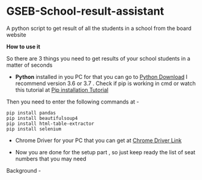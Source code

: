 # GSEB-School-result-assistant
A python script to get result of all the students in a school from the board website 

**How to use it**

So there are 3 things you need to get results of your school students in a matter of seconds
- **Python** installed in you PC for that you can go to [Python Download](https://www.python.org/downloads/) I recommend version 3.6 or 3.7 . Check if pip is working in cmd or watch this tutorial at [Pip installation Tutorial](https://www.youtube.com/watch?v=AVCcFyYynQY)

Then you need to enter the following commands at -
```
pip install pandas
pip install beautifulsoup4
pip install html-table-extractor
pip install selenium

```

- Chrome Driver for your PC that you can get at [Chrome Driver Link](https://chromedriver.chromium.org/downloads)

- Now you are done for the setup part , so just keep ready the list of seat numbers that you may need

Background -
